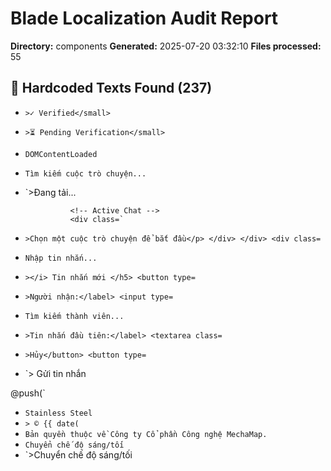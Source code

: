 # Blade Localization Audit Report

**Directory:** components
**Generated:** 2025-07-20 03:32:10
**Files processed:** 55

## 📝 Hardcoded Texts Found (237)

- `>✓ Verified</small>`
- `>⏳ Pending Verification</small>`
- `DOMContentLoaded`
- `Tìm kiếm cuộc trò chuyện...`
- `>Đang tải...</span>
                            </div>
                        </div>
                    </div>
                </div>

                <!-- Active Chat -->
                <div class=`
- `>Chọn một cuộc trò chuyện để bắt đầu</p>
                        </div>
                    </div>
                    <div class=`
- `Nhập tin nhắn...`
- `></i>
                    Tin nhắn mới
                </h5>
                <button type=`
- `>Người nhận:</label>
                        <input type=`
- `Tìm kiếm thành viên...`
- `>Tin nhắn đầu tiên:</label>
                        <textarea class=`
- `>Hủy</button>
                <button type=`
- `></i>
                    Gửi tin nhắn
                </button>
            </div>
        </div>
    </div>
</div>

@push(`
- `Stainless Steel`
- `>
                    © {{ date(`
- `Bản quyền thuộc về Công ty Cổ phần Công nghệ MechaMap.`
- `Chuyển chế độ sáng/tối`
- `>Chuyển chế độ sáng/tối</span>
                    </button>
                </div>
            </div>
        </div>
    </div>
</footer>

<script>
// Dark mode toggle functionality
document.addEventListener(`
- `Dark Mode`
- `Light Mode`
- `Facebook`
- `Twitter`
- `Instagram`
- `>
                                    🔍 {{ __(`
- `)
                            </div>
                        </li>

                        <!-- 3. Dự án - Direct Link -->
                        <li class=`
- `Thêm`
- `></i>
                                    Quản trị
                                </a>
                                <ul class=`
- `></i>
                                    Nhà cung cấp
                                </a>
                                <ul class=`
- `></i>
                                    Thương hiệu
                                </a>
                                <ul class=`
- `); // Thêm sticky-top và hiệu ứng đổ bóng
        } else {
        header.classList.remove(`
- `></i>THỬ TÌM KIẾM NÂNG CAO
                        </a>
                    </p>
                </div>
            `;
            return;
        }

        let html =`
- `></i>Thảo luận</h6>`
- `></i>${thread.author.name} •
                                        <i class=`
- `></i>${thread.stats.comments} • ${thread.created_at}
                                    </small>
                                </div>
                            </div>
                        </div>
                    </div>
                `;
            });
            html +=`
- `></i>${showcase.author.name} •
                                        <span class=`
- `></i>${showcase.stats.views} • ⭐${showcase.stats.rating}
                                    </small>
                                </div>
                            </div>
                        </div>
                    </div>
                `;
            });
            html +=`
- `></i>Sản phẩm</h6>`
- `></i>${product.stats.views} • ${product.created_at}
                                    </small>
                                </div>
                            </div>
                        </div>
                    </div>
                `;
            });
            html +=`
- `></i>Thành viên</h6>`
- `>${user.role}</span>
                                    ${user.business_name ? `• ${user.business_name}` :`
- `>Tìm thấy ${totalResults} kết quả</small>
                    <a href=`
- `></i>Tìm kiếm nâng cao
                    </a>
                </div>
            </div>
        `;

        searchResultsContent.innerHTML = html;
    }

    // Legacy function for backward compatibility
    function displaySearchResults(data) {
        // Clear previous results
        searchResultsContent.innerHTML =`
- `></i>THỬ TÌM KIẾM NÂNG CAO
                        </a>
                    </p>
                </div>
            `;
            return;
        }

        // Build results HTML - Exact structure from old search
        let resultsHTML =`
- `>Chủ đề</div>
                    <div class=`
- `>
                    Xem tất cả kết quả
                </a>
            </div>
        `;

        // Update content
        searchResultsContent.innerHTML = resultsHTML;
    }



    // Cart toggle - Use Bootstrap dropdown events instead of click to avoid conflicts
    // Always initialize if cart element exists (regardless of isMarketplace flag)
    const cartToggle = document.getElementById(`
- `Chế độ sáng`
- `Chế độ tối`
- `>Mới</span></div>`
- `Đã đánh dấu tất cả thông báo là đã đọc`
- `🔍 Checking for duplicate`
- `;
                    console.log(`✅ Hidden duplicate`
- `✅ No duplicate`
- `Toggle mobile navigation`
- `Search elements not found on this page`
- `View all results`
- `Mini cart not available for this user`
- `Failed to remove item`
- `Close`
- `Search`
- `Enter`
- `Remove`
- `Thông báo`
- `>thông báo chưa đọc</span>
            </span>
        </button>

        <!-- Dropdown Menu -->
        <div class=`
- `>Thông báo</h6>
                <div class=`
- `Đánh dấu tất cả là đã đọc`
- `Xóa tất cả`
- `>Đang tải...</span>
                </div>
                <div class=`
- `>Đang tải thông báo...</div>
            </div>

            <!-- Notifications List -->
            <div class=`
- `>Không có thông báo nào</p>
            </div>

            <!-- Footer -->
            <div class=`
- `></i>
                    Xem tất cả thông báo
                </a>
            </div>
        </div>
    @else
        <!-- Guest State -->
        <button type=`
- `Đăng nhập để xem thông báo`
- `Không thể tải thông báo`
- `Có lỗi xảy ra khi tải thông báo`
- `>Mới</span>`
- `Xóa thông báo`
- `Có lỗi xảy ra`
- `Có lỗi xảy ra khi xóa thông báo`
- `=> null
])

@php
use App\Services\ShowcaseImageService;

// Định nghĩa kích thước hình ảnh
$sizes = [`
- `;

// Lấy featured image metadata
$imageMeta = ShowcaseImageService::getFeaturedImageMeta($showcase);

// Xác định link URL
$finalLinkUrl = $linkUrl ?? ($showcase->showcase_url ?? route(`
- `)
<!-- Hiển thị hình ảnh thực -->
@if($showLink)
<a href=`
- `@endif>
    @if($showLink)
</a>
@endif
@else
<!-- Hiển thị placeholder khi không có hình ảnh -->
@if($showLink)
<a href=`
- `Viết nội dung...`
- `Đậm`
- `Nghiêng`
- `Gạch chân`
- `Danh sách`
- `Danh sách số`
- `Liên kết`
- `Chèn hình ảnh`
- `Hoàn tác`
- `Làm lại`
- `>Chèn hình ảnh</h5>
                    <button type=`
- `>Tải lên hình ảnh</label>
                        <input type=`
- `>Hỗ trợ: JPG, PNG, GIF. Tối đa 5MB mỗi file.</div>
                    </div>
                    <div class=`
- `>Hoặc nhập URL hình ảnh</label>
                        <input type=`
- `>Hủy</button>
                    <button type=`
- `>Chèn</button>
                </div>
            </div>
        </div>
    </div>
    @endif

    {{-- Link Modal --}}
    <div class=`
- `>Thêm liên kết</h5>
                    <button type=`
- `>Văn bản hiển thị</label>
                        <input type=`
- `Nhập văn bản...`
- `Viết bình luận của bạn...`
- `Mở trong tab mới`
- `IntersectionObserver`
- `=> true])

@if($showSidebar)
@php
// Cache dữ liệu để tối ưu performance
$communityStats = Cache::remember(`
- `// Có thể tính toán thực tế
    ];
});

$trendingForums = Cache::remember(`
- `>
                        {{ $thread->user->name }} • {{ $thread->forum->name ??`
- `Nơi hội tụ tri thức cơ khí`
- `></i>
                                            <span>Kết nối với 64+ kỹ sư chuyên nghiệp</span>
                                        </div>
                                        <div class=`
- `></i>
                                            <span>Tham gia 118+ thảo luận kỹ thuật</span>
                                        </div>
                                        <div class=`
- `></i>
                                            <span>Chia sẻ kinh nghiệm CAD/CAM/CNC</span>
                                        </div>
                                        <div class=`
- `></i>
                                            <span>Học hỏi từ chuyên gia hàng đầu</span>
                                        </div>
                                    </div>

                                    <!-- Trust Indicators -->
                                    <div class=`
- `>Được tin tưởng bởi:</p>
                                        <div class=`
- `>Kỹ sư CAD</span>
                                            <span class=`
- `>Chuyên gia CNC</span>
                                            <span class=`
- `>Nhà sản xuất</span>
                                        </div>
                                    </div>
                                </div>
                            </div>
                        </div>

                        <!-- Form Section -->
                        <div class=`
- `>
                                            Hoặc đăng nhập với
                                        </span>
                                    </div>

                                    <div class=`
- `></i>
                                        Bảo mật SSL 256-bit
                                    </small>
                                </div>
                            </div>
                        </div>
                    </div>
                </div>
            </div>
        </div>
    </div>
</div>

<!-- Community Highlights Section -->
<div class=`
- `>Tham gia cộng đồng kỹ thuật hàng đầu Việt Nam</h4>
                    <p class=`
- `>Khám phá những thảo luận nổi bật và kết nối với các chuyên gia</p>
                </div>

                <div class=`
- `>Xu hướng nổi bật</h5>
                                <p class=`
- `>Mastercam, Siemens PLC, Robot công nghiệp</p>
                            </div>
                        </div>
                    </div>

                    <div class=`
- `>Mạng lưới chuyên gia</h5>
                                <p class=`
- `>64+ kỹ sư từ các công ty hàng đầu</p>
                            </div>
                        </div>
                    </div>

                    <div class=`
- `>Kho tri thức</h5>
                                <p class=`
- `>
                <h6>Kéo thả ảnh vào đây</h6>
                <p>hoặc <span class=`
- `>chọn từ máy tính</span></p>
            </div>
            <div class=`
- `>
                    Tối đa {{ $maxFiles }} ảnh • {{ $maxSize }}MB mỗi ảnh • JPG, PNG, GIF, WebP
                </small>
            </div>
        </div>
        <input type=`
- `);
        handleFiles(e.dataTransfer.files);
    }
    
    function handleFiles(files) {
        const fileArray = Array.from(files);
        
        // Validate file count
        if (selectedFiles.length + fileArray.length > maxFiles) {
            showError(`Chỉ được chọn tối đa ${maxFiles} ảnh`);
            return;
        }
        
        fileArray.forEach(file => {
            // Validate file type
            if (!file.type.startsWith(`
- `không phải là ảnh`);
                return;
            }
            
            // Validate file size
            if (file.size > maxSize) {
                showError(`File`
- `quá lớn (tối đa {{ $maxSize }}MB)`);
                return;
            }
            
            selectedFiles.push(file);
            createPreview(file, selectedFiles.length - 1);
        });
        
        updateFileInput();
    }
    
    function createPreview(file, index) {
        const reader = new FileReader();
        reader.onload = (e) => {
            const previewItem = document.createElement(`
- `Bytes`
- `🇻🇳`
- `🇺🇸`
- `Đăng ký tài khoản MechaMap`
- `Tiếp tục`
- `Quay lại`
- `Bước $i`
- `></i>
                        <strong>Có lỗi xảy ra:</strong>
                        <ul class=`
- `Đang lưu tự động...`
- `Wizard steps`
- `)
<!-- Sidebar chuyên dụng cho trang tạo threads -->
@include(`
- `=> auth()->user()])
@else
<!-- Sidebar thông thường -->
<div class=`
- `>
    <!-- Thông tin về cộng đồng -->
    <div class=`
- `Cộng đồng chia sẻ thông tin về kiến trúc, xây dựng, giao
                thông, quy hoạch đô thị và nhiều chủ đề khác.`
- `) }}
                </a>
            </div>
        </div>
    </div>

    <!-- Các chủ đề mới/nổi bật -->
    <div class=`
- `) }}</a>
            </div>
        </div>
    </div>

    <!-- Các diễn đàn hàng đầu -->
    <div class=`
- `) }}</p>
                </div>
                @endforelse
            </div>
        </div>
    </div>

    <!-- Những người đóng góp hàng đầu -->
    <div class=`
- `) }}</p>
                </div>
                @endforelse
            </div>
        </div>
    </div>

    <!-- Các cộng đồng được đề xuất -->
    <div class=`
- `>
            @php
            // Lấy các diễn đàn phổ biến nhất (có nhiều threads nhất)
            $relatedForums = \App\Models\Forum::with([`
- `, null) // Chỉ lấy forums chính, không phải sub-forums
            ->orderBy(`
- `> @php
                    // Lấy ảnh đại diện của forum từ media relationship
                    $forumImage = $forum->media->first();
                    if ($forumImage) {
                        // Nếu file_path là URL đầy đủ thì dùng trực tiếp
                        if (filter_var($forumImage->file_path, FILTER_VALIDATE_URL)) {
                            $imageUrl = $forumImage->file_path;
                        } elseif (strpos($forumImage->file_path,`
- `) === 0) {
                            // Nếu file_path bắt đầu bằng /images/ thì dùng asset() trực tiếp
                            $imageUrl = asset($forumImage->file_path);
                        } else {
                            // Loại bỏ slash đầu để tránh double slash
                            $cleanPath = ltrim($forumImage->file_path,`
- `. $cleanPath);
                        }
                    } else {
                        // Fallback về avatar generator nội bộ nếu không có ảnh
                        $forumInitials = strtoupper(substr($forum->name, 0, 2));
                        $imageUrl = route(`
- `>
                        @for($i = 1; $i <= 5; $i++)
                            @if($i <= ($product->rating_average ?? 0))
                                ★
                            @else
                                ☆
                            @endif
                        @endfor
                    </div>
                    <small class=`
- `) }}₫</h5>
                            <small class=`
- `) }}₫
                            </small>
                        @else
                            <h5 class=`
- `) }}₫</h5>
                        @endif
                    </div>

                    <!-- Quick Actions -->
                    <div class=`
- `XMLHttpRequest`
- `Icon`
- `></i>
                                Trạng thái xác thực
                            </a>
                        </li>
                        @endif
                    </ul>
                </li>

                <!-- Shopping Cart (if can buy) -->
                @if($canBuy && $isVerified && Route::has(`
- `>Tạo mới</span>
                    </a>
                    <ul class=`
- `></i>
                                Thêm sản phẩm
                            </a>
                        </li>
                        @endif
                        @if(Route::has(`
- `></i>
                                Tạo bài viết
                            </a>
                        </li>
                        @endif
                    </ul>
                </li>
                @endif

                <!-- Notifications -->
                <li class=`
- `>Thông báo kinh doanh</h6></li>
                        @forelse($user->business_notifications()->limit(5)->get() as $notification)
                        <li>
                            <a class=`
- `>Không có thông báo mới</span></li>
                        @endforelse
                        <li><hr class=`
- `>Xem tất cả</a></li>
                    </ul>
                </li>

                <!-- User Profile Dropdown -->
                <li class=`
- `Đã xác thực`
- `Chờ xác thực`
- `></i>
                    <strong>Tài khoản kinh doanh:</strong> {{ $user->role_display_name }}
                    @if($isVerified)
                        - Đã xác thực
                    @else
                        - Chờ xác thực
                    @endif
                    @if($canSell && $isVerified)
                        <span class=`
- `></i>
                            Hoa hồng: {{ config(`
- `Toggle navigation`
- `>
        <!-- Column 1: Khám Phá & Mua Sắm -->
        <div class=`
- `) }}</small>
                            </div>
                        </a>
                    </li>
                </ul>
            </div>
        </div>

        <!-- Column 2: Theo Mục Đích Sử Dụng -->
        <div class=`
- `>--</span>
                        </a>
                    </li>
                </ul>
            </div>
        </div>

        <!-- Column 3: Nhà Cung Cấp & Đối Tác -->
        <div class=`
- `) }}</small>
                            </div>
                        </a>
                    </li>
                </ul>
            </div>
        </div>

        <!-- Column 4: Tài Khoản & Hỗ Trợ -->
        <div class=`
- `>Quản trị</span>
                    </a>
                    <ul class=`
- `>Thông báo</h6></li>
                        <li><a class=`
- `></i>
                            Có 5 user mới đăng ký
                        </a></li>
                        <li><a class=`
- `></i>
                            2 báo cáo cần xử lý
                        </a></li>
                        <li><hr class=`
- `></i>
                    <strong>Chế độ quản trị:</strong> {{ $user->role_display_name }}
                    <span class=`
- `></i>
                        Đăng nhập lúc: {{ $user->last_login_at?->format(`
- `>
            {{-- Column 1: Tạo Nội Dung Mới --}}
            <div class=`
- `) }}</span>
                            </a>
                        </li>
                    </ul>
                </div>
            </div>

            {{-- Column 2: Tìm Kiếm & Khám Phá --}}
            <div class=`
- `) }}</small>
                                </div>
                            </a>
                        </li>
                    </ul>
                </div>
            </div>

            {{-- Column 3: Công Cụ & Tiện Ích --}}
            <div class=`
- `) }}</span>
                            </a>
                        </li>
                    </ul>
                </div>
            </div>

            {{-- Column 4: Cộng Đồng & Hỗ Trợ --}}
            <div class=`
- `Trang chủ MechaMap`
- `Diễn đàn cộng đồng (chỉ xem)`
- `Showcase sản phẩm (chỉ xem)`
- `Marketplace (chỉ xem)`
- `></i>Tiếng Việt
                        </a></li>
                        <li><a class=`
- `></i>
                    Bạn đang xem với quyền khách. 
                    <strong>Đăng ký</strong> để tham gia thảo luận và sử dụng đầy đủ tính năng.
                </small>
            </div>
            <div class=`
- `></i>
                    Đăng ký ngay
                </a>
            </div>
        </div>
    </div>
</div>

<style>
/* Guest Menu Specific Styles */
.guest-notice {
    background: linear-gradient(135deg, #f8f9fa 0%, #e9ecef 100%);
}

.navbar-brand .brand-text {
    font-weight: 600;
    color: var(--bs-primary);
}

.nav-link.active {
    color: var(--bs-primary) !important;
    font-weight: 500;
}

.nav-link:hover {
    color: var(--bs-primary);
    transition: color 0.3s ease;
}

/* Mobile Responsive */
@media (max-width: 768px) {
    .guest-notice .col-md-4 {
        text-align: center !important;
        margin-top: 10px;
    }
    
    .navbar-nav .nav-item {
        text-align: center;
    }
    
    .navbar-nav .ms-2 {
        margin-left: 0 !important;
        margin-top: 0.5rem;
    }
}
</style>

<script>
// Guest Menu JavaScript
document.addEventListener(`
- `></i>
                                Tạo bài viết
                            </a>
                        </li>
                        @endif
                        @if(Route::has(`
- `></i>
                                Tạo showcase
                            </a>
                        </li>
                        @endif
                    </ul>
                </li>
                @endif

                <!-- Search -->
                <li class=`
- `>Thông báo</h6></li>
                        @forelse($user->notifications()->limit(5)->get() as $notification)
                        <li>
                            <a class=`
- `></i>
                    <strong>Tài khoản Guest:</strong> Một số tính năng bị hạn chế. 
                    <a href=`
- `>
                        Nâng cấp tài khoản
                    </a>
                </small>
            </div>
            <div class=`
- `>
    <!-- Hướng dẫn viết bài -->
    <div class=`
- `) }}</p>
                        </div>
                    </div>
                </div>
            </div>
        </div>
    </div>

    <!-- Quy tắc cộng đồng -->
    <div class=`
- `) }}
                </a>
            </div>
        </div>
    </div>

    <!-- Các danh mục phổ biến -->
    <div class=`
- `> @php
                // Cache các forum phổ biến trong 1 giờ để tối ưu hiệu suất
                $popularForums = Cache::remember(`
- `, false) // Chỉ lấy forum công khai
                ->orderBy(`
- `) }}</p>
                </div>
                @endforelse
            </div>
        </div>
    </div>

    <!-- Hỗ trợ và trợ giúp -->
    <div class=`
- `) }}
                </a>
            </div>
        </div>
    </div>

    <!-- Thống kê cá nhân (nếu đã đăng nhập) -->
    @auth
    <div class=`
- `)
    @param array $fileTypes - Các loại file được phép upload (default: [`
- `])
    @param string|int $maxSize - Dung lượng tối đa cho mỗi file (default:`
- `)
    @param bool $multiple - Cho phép upload nhiều file (default: false)
    @param string|null $accept - MIME types được chấp nhận (auto-generate nếu null)
    @param bool $required - Trường bắt buộc (default: false)
    @param string|null $label - Label cho input (default: auto-generate)
    @param string|null $helpText - Text hướng dẫn (default: auto-generate)
    @param int $maxFiles - Số file tối đa khi multiple=true (default: 10)
    @param bool $showProgress - Hiển thị progress bar (default: true)
    @param bool $showPreview - Hiển thị preview file (default: true)
    @param bool $dragDrop - Cho phép drag & drop (default: true)
    @param string|null $id - ID của component (auto-generate nếu null)
--}}

@props([`
- `=> null
])

@php
    // Generate unique ID nếu không được cung cấp
    $componentId = $id ??`
- `. uniqid();
    
    // Generate accept attribute từ fileTypes nếu không được cung cấp
    if (!$accept) {
        $mimeTypes = [];
        foreach ($fileTypes as $type) {
            switch (strtolower($type)) {
                case`
- `;
                    break;
                default:
                    // Cho các file extension khác (CAD files, etc.)
                    $mimeTypes[] =`
- `, array_unique($mimeTypes));
    }
    
    // Parse maxSize thành bytes
    $maxSizeBytes = $maxSize;
    if (is_string($maxSize)) {
        $maxSize = strtoupper($maxSize);
        if (str_contains($maxSize,`
- `, $maxSize) * 1024 * 1024 * 1024;
        } else {
            $maxSizeBytes = (int) $maxSize;
        }
    }
    
    // Generate label nếu không được cung cấp
    if (!$label) {
        $label = $multiple ? __(`
- `;
        }
    }
    
    // Generate help text nếu không được cung cấp
    if (!$helpText) {
        $typesList = implode(`
- `></div>
</div>

<!-- Include CSS và JavaScript -->
@once
    @push(`
- `=> false])

@php
    use App\Services\MenuService;
    
    // Lấy menu component phù hợp cho user hiện tại
    $menuComponent = MenuService::getMenuComponent(auth()->user());
    $menuConfig = MenuService::getMenuConfiguration(auth()->user());
@endphp

<header class=`
- `></i>
                        Tìm kiếm
                    </h5>
                    <button type=`
- `Nhập từ khóa tìm kiếm...`
- `>Tìm trong:</label>
                                <div class=`
- `>Bài viết</label>
                                </div>
                                <div class=`
- `>Sản phẩm</label>
                                </div>
                                <div class=`
- `>Người dùng</label>
                                </div>
                            </div>
                            <div class=`
- `>Sắp xếp theo:</label>
                                <select class=`
- `>Độ liên quan</option>
                                    <option value=`
- `>Mới nhất</option>
                                    <option value=`
- `>Cũ nhất</option>
                                    <option value=`
- `>Phổ biến</option>
                                </select>
                            </div>
                        </div>
                    </form>
                    
                    <!-- Quick Search Results -->
                    <div id=`
- `>
                        <h6>Kết quả nhanh:</h6>
                        <div class=`
- `>Đóng</button>
                    <button type=`
- `>Tìm kiếm</button>
                </div>
            </div>
        </div>
    </div>
    
    <!-- Mobile Search Modal -->
    <div class=`
- `>Tìm kiếm</h5>
                    <button type=`
- `Tìm kiếm...`
- `>Lỗi tìm kiếm</div>`
- `>Không tìm thấy kết quả</div>`
- `></i>
                Lỗi tải menu. Vui lòng tải lại trang.
                <button onclick=`
- `Nhập nội dung của bạn...`
- `>Đang tải...</span>
            </div>
            <span class=`
- `>Đang khởi tạo editor...</span>
        </div>
    </div>
</div>

{{-- Push TinyMCE scripts to the end of the page --}}
@push(`

## 🔑 Existing Translation Keys (484)

- `badges.complete`
- `nav.messages`
- `content.new_message`
- `content.minimize`
- `content.list`
- `content.chat`
- `ui.common.marketplace.advanced_search`
- `ui.common.marketplace.close`
- `ui.common.marketplace.keywords`
- `ui.common.marketplace.search_descriptions`
- `ui.common.marketplace.use_quotes_help`
- `ui.common.marketplace.category`
- `ui.common.marketplace.all_categories`
- `ui.common.marketplace.product_type`
- `ui.common.marketplace.all_types`
- `ui.common.marketplace.physical_products`
- `ui.common.marketplace.digital_products`
- `ui.common.marketplace.services`
- `ui.common.marketplace.seller_type`
- `ui.common.marketplace.all_sellers`
- `ui.common.marketplace.suppliers`
- `ui.common.marketplace.manufacturers`
- `ui.common.marketplace.brands`
- `ui.common.marketplace.price_range_usd`
- `ui.common.marketplace.min_price`
- `ui.common.marketplace.max_price`
- `ui.common.marketplace.material`
- `ui.common.marketplace.any_material`
- `ui.common.marketplace.steel`
- `ui.common.marketplace.aluminum`
- `ui.common.marketplace.stainless_steel`
- `ui.common.marketplace.titanium`
- `ui.common.marketplace.file_format`
- `ui.common.marketplace.any_format`
- `ui.common.marketplace.minimum_rating`
- `ui.common.marketplace.any_rating`
- `ui.common.marketplace.4_plus_stars`
- `ui.common.marketplace.3_plus_stars`
- `ui.common.marketplace.2_plus_stars`
- `ui.common.marketplace.availability`
- `ui.common.marketplace.in_stock_only`
- `ui.common.marketplace.featured_only`
- `ui.common.marketplace.on_sale`
- `ui.common.marketplace.sort_results_by`
- `ui.common.marketplace.relevance`
- `ui.common.marketplace.latest`
- `ui.common.marketplace.price_low_to_high`
- `ui.common.marketplace.price_high_to_low`
- `ui.common.marketplace.highest_rated`
- `ui.common.marketplace.most_popular`
- `ui.common.marketplace.name_a_z`
- `ui.common.marketplace.search_products`
- `ui.common.marketplace.clear_all`
- `ui.common.marketplace.filters_applied`
- `forum.search.placeholder`
- `ui.actions.search`
- `search.all_content`
- `search.search_in_thread`
- `search.search_in_forum`
- `nav.marketplace`
- `search.advanced`
- `ui.common.community`
- `ui.common.showcase`
- `ui.common.marketplace`
- `ui.common.add`
- `ui.common.technical_resources`
- `ui.common.technical_database`
- `ui.common.materials_database`
- `ui.common.engineering_standards`
- `ui.common.manufacturing_processes`
- `ui.common.design_resources`
- `ui.common.cad_library`
- `ui.common.technical_drawings`
- `ui.common.tools_calculators`
- `ui.common.material_cost_calculator`
- `ui.common.process_selector`
- `ui.common.standards_compliance`
- `ui.common.knowledge`
- `ui.common.learning_resources`
- `ui.common.knowledge_base`
- `ui.common.tutorials_guides`
- `ui.common.technical_documentation`
- `ui.common.industry_updates`
- `ui.common.industry_news`
- `ui.common.whats_new`
- `ui.common.industry_reports`
- `ui.common.admin_dashboard`
- `ui.common.user_management`
- `ui.common.forum_management`
- `ui.common.marketplace_management`
- `ui.common.dashboard`
- `ui.common.my_products`
- `ui.common.orders`
- `ui.common.reports`
- `ui.common.market_insights`
- `ui.common.marketplace_analytics`
- `ui.common.promotion_opportunities`
- `ui.common.more`
- `ui.common.search_discovery`
- `ui.common.advanced_search`
- `ui.common.photo_gallery`
- `ui.common.browse_by_tags`
- `ui.common.help_support`
- `ui.common.faq`
- `ui.common.help_center`
- `ui.common.contact_support`
- `ui.common.about_mechamap`
- `ui.common.about_us`
- `ui.common.terms_of_service`
- `ui.common.privacy_policy`
- `marketplace.cart.shopping_cart`
- `marketplace.cart.cart_empty`
- `marketplace.cart.add_products`
- `ui.common.supplier_dashboard`
- `ui.common.product_management`
- `ui.common.my_orders`
- `ui.common.manufacturer_dashboard`
- `ui.common.design_management`
- `ui.common.download_orders`
- `ui.common.brand_dashboard`
- `ui.common.market_analysis`
- `nav.user.profile`
- `ui.common.messages`
- `ui.common.notifications`
- `ui.common.saved`
- `ui.common.my_showcase`
- `nav.user.settings`
- `ui.common.my_business`
- `ui.common.verification_status`
- `ui.common.my_subscription`
- `auth.logout`
- `auth.register.title`
- `forum.search.recent_searches`
- `forum.search.no_recent_searches`
- `forum.search.popular_searches`
- `forum.search.cad_files`
- `forum.search.iso_standards`
- `forum.search.forum`
- `forum.search.threads`
- `showcase.project_showcase`
- `showcase.discover_engineering_projects`
- `showcase.total_projects`
- `showcase.downloads`
- `showcase.avg_rating`
- `showcase.total_views`
- `showcase.create_project`
- `showcase.popular_categories`
- `showcase.projects`
- `showcase.featured_projects`
- `content.view_all`
- `showcase.popular_software`
- `showcase.top_contributors`
- `showcase.views`
- `content.mechamap_community`
- `content.professional_network`
- `content.technical_discussions`
- `content.engineers`
- `content.weekly_activity`
- `content.growth_rate`
- `content.join_professional_network`
- `content.weekly_trends`
- `content.points`
- `content.discussions`
- `content.featured_discussions`
- `content.top_engineers`
- `content.leaderboard`
- `content.recently`
- `content.recommendations_for_you`
- `content.by`
- `content.in`
- `content.active_forums`
- `content.new_this_month`
- `content.high_activity`
- `content.medium_activity`
- `content.low_activity`
- `nav.user.dashboard`
- `nav.user.my_threads`
- `nav.user.my_comments`
- `nav.user.bookmarks`
- `nav.user.activity`
- `nav.user.following`
- `nav.user.ratings`
- `messages.quick_stats`
- `ui.common.threads`
- `ui.common.comments`
- `ui.common.following`
- `ui.common.points`
- `messages.upgrade_account`
- `messages.upgrade_to_member_desc`
- `messages.upgrade_now`
- `content.mechamap`
- `content.engineering_community`
- `forums.threads.title`
- `content.active_today`
- `content.this_week`
- `content.this_month`
- `content.quick_actions`
- `forums.actions.create_thread`
- `content.share_project`
- `content.my_profile`
- `language.vietnamese`
- `language.english`
- `language.select_language`
- `language.auto_detect`
- `ui.common.close`
- `common.loading`
- `language.switched_successfully`
- `language.switch_failed`
- `language.auto_detected`
- `auth.register.step1_label`
- `auth.register.step2_label`
- `auth.register.security_note`
- `auth.register.already_have_account`
- `auth.register.login_now`
- `auth.register.auto_saving`
- `forum.threads`
- `user.members`
- `content.active_since`
- `content.join_community`
- `content.business_development`
- `content.featured_topics`
- `content.no_featured_topics`
- `content.view_more`
- `content.popular_forums`
- `content.no_forums`
- `content.active_members`
- `content.contributions`
- `content.no_active_members`
- `content.related_communities`
- `content.topics`
- `ui.common.marketplace.in_stock`
- `ui.common.marketplace.out_of_stock`
- `ui.common.marketplace_actions.by`
- `ui.common.marketplace_actions.add_to_wishlist`
- `ui.common.marketplace_actions.add_to_cart`
- `ui.common.marketplace_actions.added_to_wishlist`
- `ui.common.marketplace_actions.added_to_cart`
- `forum.actions.unfollow_thread`
- `forum.actions.follow_thread`
- `thread.following`
- `thread.follow`
- `forum.actions.login_to_follow`
- `forum.actions.following`
- `forum.actions.follow`
- `forum.actions.error_occurred`
- `forum.actions.request_error`
- `nav.auth.login`
- `auth.login.welcome_back`
- `auth.login.email_or_username`
- `ui.common.password`
- `auth.login.remember`
- `ui.common.forgot_password`
- `auth.login.or_login_with`
- `auth.login.login_with_google`
- `auth.login.login_with_facebook`
- `auth.login.dont_have_account`
- `auth.register.create_business_account`
- `auth.password.forgot_description`
- `ui.common.email`
- `auth.password.send_reset_link`
- `auth.login.back_to_login`
- `messages.forgot_password`
- `content.processing`
- `content.error_occurred`
- `nav.home`
- `nav.forums`
- `nav.showcases`
- `nav.business.partner_dashboard`
- `nav.business.manufacturer_dashboard`
- `nav.business.supplier_dashboard`
- `nav.business.brand_dashboard`
- `nav.business.my_products`
- `nav.business.orders`
- `nav.business.analytics`
- `nav.business.market_insights`
- `nav.business.advertising`
- `nav.business.business_profile`
- `nav.user.account_settings`
- `ui.community.quick_access`
- `forum.threads.title`
- `ui.community.forum_home_desc`
- `ui.common.popular_topics`
- `ui.community.popular_discussions_desc`
- `ui.community.browse_categories`
- `ui.community.explore_topics_desc`
- `ui.community.discover`
- `ui.common.recent_discussions`
- `ui.community.recent_discussions_desc`
- `ui.common.trending`
- `ui.community.trending_desc`
- `ui.common.most_viewed`
- `ui.community.most_viewed_desc`
- `ui.common.hot_topics`
- `ui.community.hot_topics_desc`
- `ui.community.tools_connect`
- `ui.search.advanced_search`
- `ui.search.advanced_search_desc`
- `ui.common.member_directory`
- `ui.community.member_directory_desc`
- `ui.common.events_webinars`
- `ui.community.events_webinars_desc`
- `ui.common.coming_soon`
- `ui.common.job_board`
- `ui.community.job_board_desc`
- `marketplace.discover_shopping`
- `marketplace.products.all`
- `marketplace.products.all_desc`
- `marketplace.products.featured`
- `marketplace.products.featured_desc`
- `marketplace.products.newest`
- `marketplace.products.newest_desc`
- `marketplace.products.discounts`
- `marketplace.products.discounts_desc`
- `marketplace.search.advanced`
- `marketplace.search.advanced_desc`
- `marketplace.by_purpose`
- `marketplace.products.digital`
- `marketplace.products.digital_desc`
- `marketplace.products.new`
- `marketplace.products.new_desc`
- `marketplace.products.used`
- `marketplace.products.used_desc`
- `marketplace.suppliers_partners`
- `marketplace.suppliers.all`
- `marketplace.suppliers.all_desc`
- `marketplace.suppliers.verified`
- `marketplace.suppliers.verified_desc`
- `marketplace.suppliers.top_sellers`
- `marketplace.suppliers.top_sellers_desc`
- `marketplace.company_profiles`
- `marketplace.company_profiles_desc`
- `marketplace.account_support`
- `marketplace.cart.title`
- `marketplace.cart.desc`
- `marketplace.my_orders`
- `marketplace.my_orders_desc`
- `marketplace.wishlist`
- `marketplace.wishlist_desc`
- `marketplace.seller_dashboard`
- `marketplace.seller_dashboard_desc`
- `auth.login.title`
- `marketplace.login_desc`
- `marketplace.register_desc`
- `marketplace.help_support`
- `marketplace.help_support_desc`
- `nav.admin.dashboard`
- `nav.admin.users`
- `nav.admin.content`
- `nav.admin.marketplace`
- `nav.admin.settings`
- `nav.admin.profile`
- `add_menu.create_content.title`
- `add_menu.create_content.new_thread`
- `add_menu.create_content.new_thread_desc`
- `add_menu.create_content.new_showcase`
- `add_menu.create_content.new_showcase_desc`
- `add_menu.create_content.upload_photo`
- `add_menu.create_content.upload_photo_desc`
- `add_menu.status.coming_soon`
- `add_menu.create_content.add_product`
- `add_menu.create_content.add_product_desc`
- `add_menu.create_content.become_seller`
- `add_menu.create_content.become_seller_desc`
- `add_menu.create_content.create_document`
- `add_menu.create_content.create_document_desc`
- `add_menu.discovery.title`
- `add_menu.discovery.advanced_search`
- `add_menu.discovery.advanced_search_desc`
- `add_menu.discovery.browse_tags`
- `add_menu.discovery.browse_tags_desc`
- `add_menu.discovery.community_stats`
- `add_menu.discovery.community_stats_desc`
- `add_menu.discovery.tech_trends`
- `add_menu.discovery.tech_trends_desc`
- `add_menu.discovery.recommendations`
- `add_menu.discovery.recommendations_desc`
- `add_menu.tools.title`
- `add_menu.tools.calculator`
- `add_menu.tools.calculator_desc`
- `add_menu.tools.unit_converter`
- `add_menu.tools.unit_converter_desc`
- `add_menu.tools.material_lookup`
- `add_menu.tools.material_lookup_desc`
- `add_menu.tools.design_tools`
- `add_menu.tools.design_tools_desc`
- `add_menu.tools.mobile_app`
- `add_menu.tools.mobile_app_desc`
- `add_menu.status.beta`
- `add_menu.tools.api_integration`
- `add_menu.tools.api_integration_desc`
- `add_menu.status.new`
- `add_menu.community.title`
- `add_menu.community.find_experts`
- `add_menu.community.find_experts_desc`
- `add_menu.community.business_connect`
- `add_menu.community.business_connect_desc`
- `add_menu.community.mentorship`
- `add_menu.community.mentorship_desc`
- `add_menu.community.job_opportunities`
- `add_menu.community.job_opportunities_desc`
- `add_menu.community.professional_groups`
- `add_menu.community.professional_groups_desc`
- `add_menu.community.events`
- `add_menu.community.events_desc`
- `add_menu.support.title`
- `add_menu.support.faq`
- `add_menu.support.faq_desc`
- `add_menu.support.contact`
- `add_menu.support.contact_desc`
- `add_menu.support.about`
- `add_menu.support.about_desc`
- `add_menu.footer.quick_tip`
- `add_menu.footer.keyboard_shortcut`
- `add_menu.footer.dark_mode`
- `auth.login`
- `auth.register`
- `nav.docs`
- `sidebar.writing_tips`
- `sidebar.clear_title`
- `sidebar.clear_title_desc`
- `sidebar.detailed_content`
- `sidebar.detailed_content_desc`
- `sidebar.use_images`
- `sidebar.use_images_desc`
- `sidebar.choose_right_category`
- `sidebar.choose_right_category_desc`
- `sidebar.community_rules`
- `sidebar.respect_opinions`
- `sidebar.no_spam`
- `sidebar.appropriate_language`
- `sidebar.no_personal_info`
- `sidebar.verify_info`
- `sidebar.read_full_rules`
- `sidebar.popular_categories`
- `sidebar.posts`
- `sidebar.no_categories`
- `sidebar.need_support`
- `sidebar.support_description`
- `sidebar.detailed_guide`
- `sidebar.contact_support`
- `sidebar.your_activity`
- `sidebar.posts_count`
- `sidebar.comments_count`
- `sidebar.recent_post`
- `forms.upload.attach_files`
- `forms.upload.attach_file`
- `forms.upload.optional`
- `forms.upload.drag_drop_here`
- `forms.upload.or`
- `forms.upload.select_from_computer`
- `forms.upload.select_files`
- `forms.upload.files_selected`
- `forms.upload.uploading`
- `marketplace.engineering_marketplace`
- `marketplace.buy_sell_engineering_products`
- `marketplace.total_products`
- `marketplace.total_sales`
- `marketplace.avg_price_vnd`
- `marketplace.active_sellers`
- `marketplace.list_product`
- `marketplace.join_marketplace`
- `marketplace.product_categories`
- `marketplace.products.title`
- `marketplace.hot_products`
- `marketplace.top_sellers`
- `marketplace.sales.title`
- `marketplace.payment_methods`
- `marketplace.international_cards`
- `marketplace.vietnam_banking`
- `marketplace.secure_payment_guarantee`
- `ui.common.home`
- `marketplace.categories.title`
- `marketplace.suppliers.title`
- `ui.common.company_profiles`
- `marketplace.rfq.title`
- `marketplace.bulk_orders`
- `marketplace.downloads`
- `ui.common.my_account`
- `ui.common.my_profile`
- `ui.common.account_settings`
- `ui.common.logout`
- `ui.common.login`
- `ui.common.register`
- `content.showcase_item`

## 💡 Recommendations (237)

### Text: `>✓ Verified</small>`
- **Suggested key:** `ui.components._verifiedsmall`
- **Helper function:** `t_ui()`
- **Blade directive:** `@ui()`

### Text: `>⏳ Pending Verification</small>`
- **Suggested key:** `ui.components._pending_verificationsmall`
- **Helper function:** `t_ui()`
- **Blade directive:** `@ui()`

### Text: `DOMContentLoaded`
- **Suggested key:** `ui.components.domcontentloaded`
- **Helper function:** `t_ui()`
- **Blade directive:** `@ui()`

### Text: `Tìm kiếm cuộc trò chuyện...`
- **Suggested key:** `ui.components.tm_kim_cuc_tr_chuyn`
- **Helper function:** `t_ui()`
- **Blade directive:** `@ui()`

### Text: `>Đang tải...</span>
                            </div>
                        </div>
                    </div>
                </div>

                <!-- Active Chat -->
                <div class=`
- **Suggested key:** `ui.components.ang_tispan_div_div_div_div_act`
- **Helper function:** `t_ui()`
- **Blade directive:** `@ui()`

### Text: `>Chọn một cuộc trò chuyện để bắt đầu</p>
                        </div>
                    </div>
                    <div class=`
- **Suggested key:** `ui.components.chn_mt_cuc_tr_chuyn_bt_up_div_`
- **Helper function:** `t_ui()`
- **Blade directive:** `@ui()`

### Text: `Nhập tin nhắn...`
- **Suggested key:** `ui.components.nhp_tin_nhn`
- **Helper function:** `t_ui()`
- **Blade directive:** `@ui()`

### Text: `></i>
                    Tin nhắn mới
                </h5>
                <button type=`
- **Suggested key:** `ui.components.i_tin_nhn_mi_h5_button_type`
- **Helper function:** `t_ui()`
- **Blade directive:** `@ui()`

### Text: `>Người nhận:</label>
                        <input type=`
- **Suggested key:** `ui.components.ngi_nhnlabel_input_type`
- **Helper function:** `t_ui()`
- **Blade directive:** `@ui()`

### Text: `Tìm kiếm thành viên...`
- **Suggested key:** `ui.components.tm_kim_thnh_vin`
- **Helper function:** `t_ui()`
- **Blade directive:** `@ui()`

### Text: `>Tin nhắn đầu tiên:</label>
                        <textarea class=`
- **Suggested key:** `ui.components.tin_nhn_u_tinlabel_textarea_cl`
- **Helper function:** `t_ui()`
- **Blade directive:** `@ui()`

### Text: `>Hủy</button>
                <button type=`
- **Suggested key:** `ui.components.hybutton_button_type`
- **Helper function:** `t_ui()`
- **Blade directive:** `@ui()`

### Text: `></i>
                    Gửi tin nhắn
                </button>
            </div>
        </div>
    </div>
</div>

@push(`
- **Suggested key:** `ui.components.i_gi_tin_nhn_button_div_div_di`
- **Helper function:** `t_ui()`
- **Blade directive:** `@ui()`

### Text: `Stainless Steel`
- **Suggested key:** `ui.components.stainless_steel`
- **Helper function:** `t_ui()`
- **Blade directive:** `@ui()`

### Text: `>
                    © {{ date(`
- **Suggested key:** `ui.components._date`
- **Helper function:** `t_ui()`
- **Blade directive:** `@ui()`

### Text: `Bản quyền thuộc về Công ty Cổ phần Công nghệ MechaMap.`
- **Suggested key:** `ui.components.bn_quyn_thuc_v_cng_ty_c_phn_cn`
- **Helper function:** `t_ui()`
- **Blade directive:** `@ui()`

### Text: `Chuyển chế độ sáng/tối`
- **Suggested key:** `ui.components.chuyn_ch_sngti`
- **Helper function:** `t_ui()`
- **Blade directive:** `@ui()`

### Text: `>Chuyển chế độ sáng/tối</span>
                    </button>
                </div>
            </div>
        </div>
    </div>
</footer>

<script>
// Dark mode toggle functionality
document.addEventListener(`
- **Suggested key:** `ui.components.chuyn_ch_sngtispan_button_div_`
- **Helper function:** `t_ui()`
- **Blade directive:** `@ui()`

### Text: `Dark Mode`
- **Suggested key:** `ui.components.dark_mode`
- **Helper function:** `t_ui()`
- **Blade directive:** `@ui()`

### Text: `Light Mode`
- **Suggested key:** `ui.components.light_mode`
- **Helper function:** `t_ui()`
- **Blade directive:** `@ui()`

### Text: `Facebook`
- **Suggested key:** `ui.components.facebook`
- **Helper function:** `t_ui()`
- **Blade directive:** `@ui()`

### Text: `Twitter`
- **Suggested key:** `ui.components.twitter`
- **Helper function:** `t_ui()`
- **Blade directive:** `@ui()`

### Text: `Instagram`
- **Suggested key:** `ui.components.instagram`
- **Helper function:** `t_ui()`
- **Blade directive:** `@ui()`

### Text: `>
                                    🔍 {{ __(`
- **Suggested key:** `ui.components._`
- **Helper function:** `t_ui()`
- **Blade directive:** `@ui()`

### Text: `)
                            </div>
                        </li>

                        <!-- 3. Dự án - Direct Link -->
                        <li class=`
- **Suggested key:** `ui.components._div_li_3_d_n_direct_link_li_c`
- **Helper function:** `t_ui()`
- **Blade directive:** `@ui()`

### Text: `Thêm`
- **Suggested key:** `ui.components.thm`
- **Helper function:** `t_ui()`
- **Blade directive:** `@ui()`

### Text: `></i>
                                    Quản trị
                                </a>
                                <ul class=`
- **Suggested key:** `ui.components.i_qun_tr_a_ul_class`
- **Helper function:** `t_ui()`
- **Blade directive:** `@ui()`

### Text: `></i>
                                    Nhà cung cấp
                                </a>
                                <ul class=`
- **Suggested key:** `ui.components.i_nh_cung_cp_a_ul_class`
- **Helper function:** `t_ui()`
- **Blade directive:** `@ui()`

### Text: `></i>
                                    Thương hiệu
                                </a>
                                <ul class=`
- **Suggested key:** `ui.components.i_thng_hiu_a_ul_class`
- **Helper function:** `t_ui()`
- **Blade directive:** `@ui()`

### Text: `); // Thêm sticky-top và hiệu ứng đổ bóng
        } else {
        header.classList.remove(`
- **Suggested key:** `ui.components._thm_stickytop_v_hiu_ng_bng_el`
- **Helper function:** `t_ui()`
- **Blade directive:** `@ui()`

### Text: `></i>THỬ TÌM KIẾM NÂNG CAO
                        </a>
                    </p>
                </div>
            `;
            return;
        }

        let html =`
- **Suggested key:** `ui.components.ith_tm_kim_nng_cao_a_p_div_ret`
- **Helper function:** `t_ui()`
- **Blade directive:** `@ui()`

### Text: `></i>Thảo luận</h6>`
- **Suggested key:** `ui.components.itho_lunh6`
- **Helper function:** `t_ui()`
- **Blade directive:** `@ui()`

### Text: `></i>${thread.author.name} •
                                        <i class=`
- **Suggested key:** `ui.components.ithreadauthorname_i_class`
- **Helper function:** `t_ui()`
- **Blade directive:** `@ui()`

### Text: `></i>${thread.stats.comments} • ${thread.created_at}
                                    </small>
                                </div>
                            </div>
                        </div>
                    </div>
                `;
            });
            html +=`
- **Suggested key:** `ui.components.ithreadstatscomments_threadcre`
- **Helper function:** `t_ui()`
- **Blade directive:** `@ui()`

### Text: `></i>${showcase.author.name} •
                                        <span class=`
- **Suggested key:** `ui.components.ishowcaseauthorname_span_class`
- **Helper function:** `t_ui()`
- **Blade directive:** `@ui()`

### Text: `></i>${showcase.stats.views} • ⭐${showcase.stats.rating}
                                    </small>
                                </div>
                            </div>
                        </div>
                    </div>
                `;
            });
            html +=`
- **Suggested key:** `ui.components.ishowcasestatsviews_showcasest`
- **Helper function:** `t_ui()`
- **Blade directive:** `@ui()`

### Text: `></i>Sản phẩm</h6>`
- **Suggested key:** `ui.components.isn_phmh6`
- **Helper function:** `t_ui()`
- **Blade directive:** `@ui()`

### Text: `></i>${product.stats.views} • ${product.created_at}
                                    </small>
                                </div>
                            </div>
                        </div>
                    </div>
                `;
            });
            html +=`
- **Suggested key:** `ui.components.iproductstatsviews_productcrea`
- **Helper function:** `t_ui()`
- **Blade directive:** `@ui()`

### Text: `></i>Thành viên</h6>`
- **Suggested key:** `ui.components.ithnh_vinh6`
- **Helper function:** `t_ui()`
- **Blade directive:** `@ui()`

### Text: `>${user.role}</span>
                                    ${user.business_name ? `• ${user.business_name}` :`
- **Suggested key:** `ui.components.userrolespan_userbusinessname_`
- **Helper function:** `t_ui()`
- **Blade directive:** `@ui()`

### Text: `>Tìm thấy ${totalResults} kết quả</small>
                    <a href=`
- **Suggested key:** `ui.components.tm_thy_totalresults_kt_qusmall`
- **Helper function:** `t_ui()`
- **Blade directive:** `@ui()`

### Text: `></i>Tìm kiếm nâng cao
                    </a>
                </div>
            </div>
        `;

        searchResultsContent.innerHTML = html;
    }

    // Legacy function for backward compatibility
    function displaySearchResults(data) {
        // Clear previous results
        searchResultsContent.innerHTML =`
- **Suggested key:** `ui.components.itm_kim_nng_cao_a_div_div_sear`
- **Helper function:** `t_ui()`
- **Blade directive:** `@ui()`

### Text: `></i>THỬ TÌM KIẾM NÂNG CAO
                        </a>
                    </p>
                </div>
            `;
            return;
        }

        // Build results HTML - Exact structure from old search
        let resultsHTML =`
- **Suggested key:** `ui.components.ith_tm_kim_nng_cao_a_p_div_ret`
- **Helper function:** `t_ui()`
- **Blade directive:** `@ui()`

### Text: `>Chủ đề</div>
                    <div class=`
- **Suggested key:** `ui.components.ch_div_div_class`
- **Helper function:** `t_ui()`
- **Blade directive:** `@ui()`

### Text: `>
                    Xem tất cả kết quả
                </a>
            </div>
        `;

        // Update content
        searchResultsContent.innerHTML = resultsHTML;
    }



    // Cart toggle - Use Bootstrap dropdown events instead of click to avoid conflicts
    // Always initialize if cart element exists (regardless of isMarketplace flag)
    const cartToggle = document.getElementById(`
- **Suggested key:** `ui.components._xem_tt_c_kt_qu_a_div_update_c`
- **Helper function:** `t_ui()`
- **Blade directive:** `@ui()`

### Text: `Chế độ sáng`
- **Suggested key:** `ui.components.ch_sng`
- **Helper function:** `t_ui()`
- **Blade directive:** `@ui()`

### Text: `Chế độ tối`
- **Suggested key:** `ui.components.ch_ti`
- **Helper function:** `t_ui()`
- **Blade directive:** `@ui()`

### Text: `>Mới</span></div>`
- **Suggested key:** `ui.components.mispandiv`
- **Helper function:** `t_ui()`
- **Blade directive:** `@ui()`

### Text: `Đã đánh dấu tất cả thông báo là đã đọc`
- **Suggested key:** `ui.components._nh_du_tt_c_thng_bo_l_c`
- **Helper function:** `t_ui()`
- **Blade directive:** `@ui()`

### Text: `🔍 Checking for duplicate`
- **Suggested key:** `ui.components._checking_for_duplicate`
- **Helper function:** `t_ui()`
- **Blade directive:** `@ui()`

### Text: `;
                    console.log(`✅ Hidden duplicate`
- **Suggested key:** `ui.components._consolelog_hidden_duplicate`
- **Helper function:** `t_ui()`
- **Blade directive:** `@ui()`

### Text: `✅ No duplicate`
- **Suggested key:** `ui.components._no_duplicate`
- **Helper function:** `t_ui()`
- **Blade directive:** `@ui()`

### Text: `Toggle mobile navigation`
- **Suggested key:** `ui.components.toggle_mobile_navigation`
- **Helper function:** `t_ui()`
- **Blade directive:** `@ui()`

### Text: `Search elements not found on this page`
- **Suggested key:** `ui.components.search_elements_not_found_on_t`
- **Helper function:** `t_ui()`
- **Blade directive:** `@ui()`

### Text: `View all results`
- **Suggested key:** `ui.components.view_all_results`
- **Helper function:** `t_ui()`
- **Blade directive:** `@ui()`

### Text: `Mini cart not available for this user`
- **Suggested key:** `ui.components.mini_cart_not_available_for_th`
- **Helper function:** `t_ui()`
- **Blade directive:** `@ui()`

### Text: `Failed to remove item`
- **Suggested key:** `ui.components.failed_to_remove_item`
- **Helper function:** `t_ui()`
- **Blade directive:** `@ui()`

### Text: `Close`
- **Suggested key:** `ui.components.close`
- **Helper function:** `t_ui()`
- **Blade directive:** `@ui()`

### Text: `Search`
- **Suggested key:** `ui.components.search`
- **Helper function:** `t_ui()`
- **Blade directive:** `@ui()`

### Text: `Enter`
- **Suggested key:** `ui.components.enter`
- **Helper function:** `t_ui()`
- **Blade directive:** `@ui()`

### Text: `Remove`
- **Suggested key:** `ui.components.remove`
- **Helper function:** `t_ui()`
- **Blade directive:** `@ui()`

### Text: `Thông báo`
- **Suggested key:** `ui.components.thng_bo`
- **Helper function:** `t_ui()`
- **Blade directive:** `@ui()`

### Text: `>thông báo chưa đọc</span>
            </span>
        </button>

        <!-- Dropdown Menu -->
        <div class=`
- **Suggested key:** `ui.components.thng_bo_cha_cspan_span_button_`
- **Helper function:** `t_ui()`
- **Blade directive:** `@ui()`

### Text: `>Thông báo</h6>
                <div class=`
- **Suggested key:** `ui.components.thng_boh6_div_class`
- **Helper function:** `t_ui()`
- **Blade directive:** `@ui()`

### Text: `Đánh dấu tất cả là đã đọc`
- **Suggested key:** `ui.components.nh_du_tt_c_l_c`
- **Helper function:** `t_ui()`
- **Blade directive:** `@ui()`

### Text: `Xóa tất cả`
- **Suggested key:** `ui.components.xa_tt_c`
- **Helper function:** `t_ui()`
- **Blade directive:** `@ui()`

### Text: `>Đang tải...</span>
                </div>
                <div class=`
- **Suggested key:** `ui.components.ang_tispan_div_div_class`
- **Helper function:** `t_ui()`
- **Blade directive:** `@ui()`

### Text: `>Đang tải thông báo...</div>
            </div>

            <!-- Notifications List -->
            <div class=`
- **Suggested key:** `ui.components.ang_ti_thng_bodiv_div_notifica`
- **Helper function:** `t_ui()`
- **Blade directive:** `@ui()`

### Text: `>Không có thông báo nào</p>
            </div>

            <!-- Footer -->
            <div class=`
- **Suggested key:** `ui.components.khng_c_thng_bo_nop_div_footer_`
- **Helper function:** `t_ui()`
- **Blade directive:** `@ui()`

### Text: `></i>
                    Xem tất cả thông báo
                </a>
            </div>
        </div>
    @else
        <!-- Guest State -->
        <button type=`
- **Suggested key:** `ui.components.i_xem_tt_c_thng_bo_a_div_div_e`
- **Helper function:** `t_ui()`
- **Blade directive:** `@ui()`

### Text: `Đăng nhập để xem thông báo`
- **Suggested key:** `ui.components.ng_nhp_xem_thng_bo`
- **Helper function:** `t_ui()`
- **Blade directive:** `@ui()`

### Text: `Không thể tải thông báo`
- **Suggested key:** `ui.components.khng_th_ti_thng_bo`
- **Helper function:** `t_ui()`
- **Blade directive:** `@ui()`

### Text: `Có lỗi xảy ra khi tải thông báo`
- **Suggested key:** `ui.components.c_li_xy_ra_khi_ti_thng_bo`
- **Helper function:** `t_ui()`
- **Blade directive:** `@ui()`

### Text: `>Mới</span>`
- **Suggested key:** `ui.components.mispan`
- **Helper function:** `t_ui()`
- **Blade directive:** `@ui()`

### Text: `Xóa thông báo`
- **Suggested key:** `ui.components.xa_thng_bo`
- **Helper function:** `t_ui()`
- **Blade directive:** `@ui()`

### Text: `Có lỗi xảy ra`
- **Suggested key:** `ui.components.c_li_xy_ra`
- **Helper function:** `t_ui()`
- **Blade directive:** `@ui()`

### Text: `Có lỗi xảy ra khi xóa thông báo`
- **Suggested key:** `ui.components.c_li_xy_ra_khi_xa_thng_bo`
- **Helper function:** `t_ui()`
- **Blade directive:** `@ui()`

### Text: `=> null
])

@php
use App\Services\ShowcaseImageService;

// Định nghĩa kích thước hình ảnh
$sizes = [`
- **Suggested key:** `ui.components._null_php_use_appservicesshowc`
- **Helper function:** `t_ui()`
- **Blade directive:** `@ui()`

### Text: `;

// Lấy featured image metadata
$imageMeta = ShowcaseImageService::getFeaturedImageMeta($showcase);

// Xác định link URL
$finalLinkUrl = $linkUrl ?? ($showcase->showcase_url ?? route(`
- **Suggested key:** `ui.components._ly_featured_image_metadata_im`
- **Helper function:** `t_ui()`
- **Blade directive:** `@ui()`

### Text: `)
<!-- Hiển thị hình ảnh thực -->
@if($showLink)
<a href=`
- **Suggested key:** `ui.components._hin_th_hnh_nh_thc_ifshowlink_`
- **Helper function:** `t_ui()`
- **Blade directive:** `@ui()`

### Text: `@endif>
    @if($showLink)
</a>
@endif
@else
<!-- Hiển thị placeholder khi không có hình ảnh -->
@if($showLink)
<a href=`
- **Suggested key:** `ui.components.endif_ifshowlink_a_endif_else_`
- **Helper function:** `t_ui()`
- **Blade directive:** `@ui()`

### Text: `Viết nội dung...`
- **Suggested key:** `ui.components.vit_ni_dung`
- **Helper function:** `t_ui()`
- **Blade directive:** `@ui()`

### Text: `Đậm`
- **Suggested key:** `ui.components.m`
- **Helper function:** `t_ui()`
- **Blade directive:** `@ui()`

### Text: `Nghiêng`
- **Suggested key:** `ui.components.nghing`
- **Helper function:** `t_ui()`
- **Blade directive:** `@ui()`

### Text: `Gạch chân`
- **Suggested key:** `ui.components.gch_chn`
- **Helper function:** `t_ui()`
- **Blade directive:** `@ui()`

### Text: `Danh sách`
- **Suggested key:** `ui.components.danh_sch`
- **Helper function:** `t_ui()`
- **Blade directive:** `@ui()`

### Text: `Danh sách số`
- **Suggested key:** `ui.components.danh_sch_s`
- **Helper function:** `t_ui()`
- **Blade directive:** `@ui()`

### Text: `Liên kết`
- **Suggested key:** `ui.components.lin_kt`
- **Helper function:** `t_ui()`
- **Blade directive:** `@ui()`

### Text: `Chèn hình ảnh`
- **Suggested key:** `ui.components.chn_hnh_nh`
- **Helper function:** `t_ui()`
- **Blade directive:** `@ui()`

### Text: `Hoàn tác`
- **Suggested key:** `ui.components.hon_tc`
- **Helper function:** `t_ui()`
- **Blade directive:** `@ui()`

### Text: `Làm lại`
- **Suggested key:** `ui.components.lm_li`
- **Helper function:** `t_ui()`
- **Blade directive:** `@ui()`

### Text: `>Chèn hình ảnh</h5>
                    <button type=`
- **Suggested key:** `ui.components.chn_hnh_nhh5_button_type`
- **Helper function:** `t_ui()`
- **Blade directive:** `@ui()`

### Text: `>Tải lên hình ảnh</label>
                        <input type=`
- **Suggested key:** `ui.components.ti_ln_hnh_nhlabel_input_type`
- **Helper function:** `t_ui()`
- **Blade directive:** `@ui()`

### Text: `>Hỗ trợ: JPG, PNG, GIF. Tối đa 5MB mỗi file.</div>
                    </div>
                    <div class=`
- **Suggested key:** `ui.components.h_tr_jpg_png_gif_ti_a_5mb_mi_f`
- **Helper function:** `t_ui()`
- **Blade directive:** `@ui()`

### Text: `>Hoặc nhập URL hình ảnh</label>
                        <input type=`
- **Suggested key:** `ui.components.hoc_nhp_url_hnh_nhlabel_input_`
- **Helper function:** `t_ui()`
- **Blade directive:** `@ui()`

### Text: `>Hủy</button>
                    <button type=`
- **Suggested key:** `ui.components.hybutton_button_type`
- **Helper function:** `t_ui()`
- **Blade directive:** `@ui()`

### Text: `>Chèn</button>
                </div>
            </div>
        </div>
    </div>
    @endif

    {{-- Link Modal --}}
    <div class=`
- **Suggested key:** `ui.components.chnbutton_div_div_div_div_endi`
- **Helper function:** `t_ui()`
- **Blade directive:** `@ui()`

### Text: `>Thêm liên kết</h5>
                    <button type=`
- **Suggested key:** `ui.components.thm_lin_kth5_button_type`
- **Helper function:** `t_ui()`
- **Blade directive:** `@ui()`

### Text: `>Văn bản hiển thị</label>
                        <input type=`
- **Suggested key:** `ui.components.vn_bn_hin_thlabel_input_type`
- **Helper function:** `t_ui()`
- **Blade directive:** `@ui()`

### Text: `Nhập văn bản...`
- **Suggested key:** `ui.components.nhp_vn_bn`
- **Helper function:** `t_ui()`
- **Blade directive:** `@ui()`

### Text: `Viết bình luận của bạn...`
- **Suggested key:** `ui.components.vit_bnh_lun_ca_bn`
- **Helper function:** `t_ui()`
- **Blade directive:** `@ui()`

### Text: `Mở trong tab mới`
- **Suggested key:** `ui.components.m_trong_tab_mi`
- **Helper function:** `t_ui()`
- **Blade directive:** `@ui()`

### Text: `IntersectionObserver`
- **Suggested key:** `ui.components.intersectionobserver`
- **Helper function:** `t_ui()`
- **Blade directive:** `@ui()`

### Text: `=> true])

@if($showSidebar)
@php
// Cache dữ liệu để tối ưu performance
$communityStats = Cache::remember(`
- **Suggested key:** `ui.components._true_ifshowsidebar_php_cache_`
- **Helper function:** `t_ui()`
- **Blade directive:** `@ui()`

### Text: `// Có thể tính toán thực tế
    ];
});

$trendingForums = Cache::remember(`
- **Suggested key:** `ui.components._c_th_tnh_ton_thc_t_trendingfo`
- **Helper function:** `t_ui()`
- **Blade directive:** `@ui()`

### Text: `>
                        {{ $thread->user->name }} • {{ $thread->forum->name ??`
- **Suggested key:** `ui.components._threadusername_threadforumnam`
- **Helper function:** `t_ui()`
- **Blade directive:** `@ui()`

### Text: `Nơi hội tụ tri thức cơ khí`
- **Suggested key:** `ui.components.ni_hi_t_tri_thc_c_kh`
- **Helper function:** `t_ui()`
- **Blade directive:** `@ui()`

### Text: `></i>
                                            <span>Kết nối với 64+ kỹ sư chuyên nghiệp</span>
                                        </div>
                                        <div class=`
- **Suggested key:** `ui.components.i_spankt_ni_vi_64_k_s_chuyn_ng`
- **Helper function:** `t_ui()`
- **Blade directive:** `@ui()`

### Text: `></i>
                                            <span>Tham gia 118+ thảo luận kỹ thuật</span>
                                        </div>
                                        <div class=`
- **Suggested key:** `ui.components.i_spantham_gia_118_tho_lun_k_t`
- **Helper function:** `t_ui()`
- **Blade directive:** `@ui()`

### Text: `></i>
                                            <span>Chia sẻ kinh nghiệm CAD/CAM/CNC</span>
                                        </div>
                                        <div class=`
- **Suggested key:** `ui.components.i_spanchia_s_kinh_nghim_cadcam`
- **Helper function:** `t_ui()`
- **Blade directive:** `@ui()`

### Text: `></i>
                                            <span>Học hỏi từ chuyên gia hàng đầu</span>
                                        </div>
                                    </div>

                                    <!-- Trust Indicators -->
                                    <div class=`
- **Suggested key:** `ui.components.i_spanhc_hi_t_chuyn_gia_hng_us`
- **Helper function:** `t_ui()`
- **Blade directive:** `@ui()`

### Text: `>Được tin tưởng bởi:</p>
                                        <div class=`
- **Suggested key:** `ui.components.c_tin_tng_bip_div_class`
- **Helper function:** `t_ui()`
- **Blade directive:** `@ui()`

### Text: `>Kỹ sư CAD</span>
                                            <span class=`
- **Suggested key:** `ui.components.k_s_cadspan_span_class`
- **Helper function:** `t_ui()`
- **Blade directive:** `@ui()`

### Text: `>Chuyên gia CNC</span>
                                            <span class=`
- **Suggested key:** `ui.components.chuyn_gia_cncspan_span_class`
- **Helper function:** `t_ui()`
- **Blade directive:** `@ui()`

### Text: `>Nhà sản xuất</span>
                                        </div>
                                    </div>
                                </div>
                            </div>
                        </div>

                        <!-- Form Section -->
                        <div class=`
- **Suggested key:** `ui.components.nh_sn_xutspan_div_div_div_div_`
- **Helper function:** `t_ui()`
- **Blade directive:** `@ui()`

### Text: `>
                                            Hoặc đăng nhập với
                                        </span>
                                    </div>

                                    <div class=`
- **Suggested key:** `ui.components._hoc_ng_nhp_vi_span_div_div_cl`
- **Helper function:** `t_ui()`
- **Blade directive:** `@ui()`

### Text: `></i>
                                        Bảo mật SSL 256-bit
                                    </small>
                                </div>
                            </div>
                        </div>
                    </div>
                </div>
            </div>
        </div>
    </div>
</div>

<!-- Community Highlights Section -->
<div class=`
- **Suggested key:** `ui.components.i_bo_mt_ssl_256bit_small_div_d`
- **Helper function:** `t_ui()`
- **Blade directive:** `@ui()`

### Text: `>Tham gia cộng đồng kỹ thuật hàng đầu Việt Nam</h4>
                    <p class=`
- **Suggested key:** `ui.components.tham_gia_cng_ng_k_thut_hng_u_v`
- **Helper function:** `t_ui()`
- **Blade directive:** `@ui()`

### Text: `>Khám phá những thảo luận nổi bật và kết nối với các chuyên gia</p>
                </div>

                <div class=`
- **Suggested key:** `ui.components.khm_ph_nhng_tho_lun_ni_bt_v_kt`
- **Helper function:** `t_ui()`
- **Blade directive:** `@ui()`

### Text: `>Xu hướng nổi bật</h5>
                                <p class=`
- **Suggested key:** `ui.components.xu_hng_ni_bth5_p_class`
- **Helper function:** `t_ui()`
- **Blade directive:** `@ui()`

### Text: `>Mastercam, Siemens PLC, Robot công nghiệp</p>
                            </div>
                        </div>
                    </div>

                    <div class=`
- **Suggested key:** `ui.components.mastercam_siemens_plc_robot_cn`
- **Helper function:** `t_ui()`
- **Blade directive:** `@ui()`

### Text: `>Mạng lưới chuyên gia</h5>
                                <p class=`
- **Suggested key:** `ui.components.mng_li_chuyn_giah5_p_class`
- **Helper function:** `t_ui()`
- **Blade directive:** `@ui()`

### Text: `>64+ kỹ sư từ các công ty hàng đầu</p>
                            </div>
                        </div>
                    </div>

                    <div class=`
- **Suggested key:** `ui.components.64_k_s_t_cc_cng_ty_hng_up_div_`
- **Helper function:** `t_ui()`
- **Blade directive:** `@ui()`

### Text: `>Kho tri thức</h5>
                                <p class=`
- **Suggested key:** `ui.components.kho_tri_thch5_p_class`
- **Helper function:** `t_ui()`
- **Blade directive:** `@ui()`

### Text: `>
                <h6>Kéo thả ảnh vào đây</h6>
                <p>hoặc <span class=`
- **Suggested key:** `ui.components._h6ko_th_nh_vo_yh6_phoc_span_c`
- **Helper function:** `t_ui()`
- **Blade directive:** `@ui()`

### Text: `>chọn từ máy tính</span></p>
            </div>
            <div class=`
- **Suggested key:** `ui.components.chn_t_my_tnhspanp_div_div_clas`
- **Helper function:** `t_ui()`
- **Blade directive:** `@ui()`

### Text: `>
                    Tối đa {{ $maxFiles }} ảnh • {{ $maxSize }}MB mỗi ảnh • JPG, PNG, GIF, WebP
                </small>
            </div>
        </div>
        <input type=`
- **Suggested key:** `ui.components._ti_a_maxfiles_nh_maxsize_mb_m`
- **Helper function:** `t_ui()`
- **Blade directive:** `@ui()`

### Text: `);
        handleFiles(e.dataTransfer.files);
    }
    
    function handleFiles(files) {
        const fileArray = Array.from(files);
        
        // Validate file count
        if (selectedFiles.length + fileArray.length > maxFiles) {
            showError(`Chỉ được chọn tối đa ${maxFiles} ảnh`);
            return;
        }
        
        fileArray.forEach(file => {
            // Validate file type
            if (!file.type.startsWith(`
- **Suggested key:** `ui.components._handlefilesedatatransferfiles`
- **Helper function:** `t_ui()`
- **Blade directive:** `@ui()`

### Text: `không phải là ảnh`);
                return;
            }
            
            // Validate file size
            if (file.size > maxSize) {
                showError(`File`
- **Suggested key:** `ui.components.khng_phi_l_nh_return_validate_`
- **Helper function:** `t_ui()`
- **Blade directive:** `@ui()`

### Text: `quá lớn (tối đa {{ $maxSize }}MB)`);
                return;
            }
            
            selectedFiles.push(file);
            createPreview(file, selectedFiles.length - 1);
        });
        
        updateFileInput();
    }
    
    function createPreview(file, index) {
        const reader = new FileReader();
        reader.onload = (e) => {
            const previewItem = document.createElement(`
- **Suggested key:** `ui.components.qu_ln_ti_a_maxsize_mb_return_s`
- **Helper function:** `t_ui()`
- **Blade directive:** `@ui()`

### Text: `Bytes`
- **Suggested key:** `ui.components.bytes`
- **Helper function:** `t_ui()`
- **Blade directive:** `@ui()`

### Text: `🇻🇳`
- **Suggested key:** `ui.components.`
- **Helper function:** `t_ui()`
- **Blade directive:** `@ui()`

### Text: `🇺🇸`
- **Suggested key:** `ui.components.`
- **Helper function:** `t_ui()`
- **Blade directive:** `@ui()`

### Text: `Đăng ký tài khoản MechaMap`
- **Suggested key:** `ui.components.ng_k_ti_khon_mechamap`
- **Helper function:** `t_ui()`
- **Blade directive:** `@ui()`

### Text: `Tiếp tục`
- **Suggested key:** `ui.components.tip_tc`
- **Helper function:** `t_ui()`
- **Blade directive:** `@ui()`

### Text: `Quay lại`
- **Suggested key:** `ui.components.quay_li`
- **Helper function:** `t_ui()`
- **Blade directive:** `@ui()`

### Text: `Bước $i`
- **Suggested key:** `ui.components.bc_i`
- **Helper function:** `t_ui()`
- **Blade directive:** `@ui()`

### Text: `></i>
                        <strong>Có lỗi xảy ra:</strong>
                        <ul class=`
- **Suggested key:** `ui.components.i_strongc_li_xy_rastrong_ul_cl`
- **Helper function:** `t_ui()`
- **Blade directive:** `@ui()`

### Text: `Đang lưu tự động...`
- **Suggested key:** `ui.components.ang_lu_t_ng`
- **Helper function:** `t_ui()`
- **Blade directive:** `@ui()`

### Text: `Wizard steps`
- **Suggested key:** `ui.components.wizard_steps`
- **Helper function:** `t_ui()`
- **Blade directive:** `@ui()`

### Text: `)
<!-- Sidebar chuyên dụng cho trang tạo threads -->
@include(`
- **Suggested key:** `ui.components._sidebar_chuyn_dng_cho_trang_t`
- **Helper function:** `t_ui()`
- **Blade directive:** `@ui()`

### Text: `=> auth()->user()])
@else
<!-- Sidebar thông thường -->
<div class=`
- **Suggested key:** `ui.components._authuser_else_sidebar_thng_th`
- **Helper function:** `t_ui()`
- **Blade directive:** `@ui()`

### Text: `>
    <!-- Thông tin về cộng đồng -->
    <div class=`
- **Suggested key:** `ui.components._thng_tin_v_cng_ng_div_class`
- **Helper function:** `t_ui()`
- **Blade directive:** `@ui()`

### Text: `Cộng đồng chia sẻ thông tin về kiến trúc, xây dựng, giao
                thông, quy hoạch đô thị và nhiều chủ đề khác.`
- **Suggested key:** `ui.components.cng_ng_chia_s_thng_tin_v_kin_t`
- **Helper function:** `t_ui()`
- **Blade directive:** `@ui()`

### Text: `) }}
                </a>
            </div>
        </div>
    </div>

    <!-- Các chủ đề mới/nổi bật -->
    <div class=`
- **Suggested key:** `ui.components._a_div_div_div_cc_ch_mini_bt_d`
- **Helper function:** `t_ui()`
- **Blade directive:** `@ui()`

### Text: `) }}</a>
            </div>
        </div>
    </div>

    <!-- Các diễn đàn hàng đầu -->
    <div class=`
- **Suggested key:** `ui.components._a_div_div_div_cc_din_n_hng_u_`
- **Helper function:** `t_ui()`
- **Blade directive:** `@ui()`

### Text: `) }}</p>
                </div>
                @endforelse
            </div>
        </div>
    </div>

    <!-- Những người đóng góp hàng đầu -->
    <div class=`
- **Suggested key:** `ui.components._p_div_endforelse_div_div_div_`
- **Helper function:** `t_ui()`
- **Blade directive:** `@ui()`

### Text: `) }}</p>
                </div>
                @endforelse
            </div>
        </div>
    </div>

    <!-- Các cộng đồng được đề xuất -->
    <div class=`
- **Suggested key:** `ui.components._p_div_endforelse_div_div_div_`
- **Helper function:** `t_ui()`
- **Blade directive:** `@ui()`

### Text: `>
            @php
            // Lấy các diễn đàn phổ biến nhất (có nhiều threads nhất)
            $relatedForums = \App\Models\Forum::with([`
- **Suggested key:** `ui.components._php_ly_cc_din_n_ph_bin_nht_c_`
- **Helper function:** `t_ui()`
- **Blade directive:** `@ui()`

### Text: `, null) // Chỉ lấy forums chính, không phải sub-forums
            ->orderBy(`
- **Suggested key:** `ui.components._null_ch_ly_forums_chnh_khng_p`
- **Helper function:** `t_ui()`
- **Blade directive:** `@ui()`

### Text: `> @php
                    // Lấy ảnh đại diện của forum từ media relationship
                    $forumImage = $forum->media->first();
                    if ($forumImage) {
                        // Nếu file_path là URL đầy đủ thì dùng trực tiếp
                        if (filter_var($forumImage->file_path, FILTER_VALIDATE_URL)) {
                            $imageUrl = $forumImage->file_path;
                        } elseif (strpos($forumImage->file_path,`
- **Suggested key:** `ui.components._php_ly_nh_i_din_ca_forum_t_me`
- **Helper function:** `t_ui()`
- **Blade directive:** `@ui()`

### Text: `) === 0) {
                            // Nếu file_path bắt đầu bằng /images/ thì dùng asset() trực tiếp
                            $imageUrl = asset($forumImage->file_path);
                        } else {
                            // Loại bỏ slash đầu để tránh double slash
                            $cleanPath = ltrim($forumImage->file_path,`
- **Suggested key:** `ui.components._0_nu_filepath_bt_u_bng_images`
- **Helper function:** `t_ui()`
- **Blade directive:** `@ui()`

### Text: `. $cleanPath);
                        }
                    } else {
                        // Fallback về avatar generator nội bộ nếu không có ảnh
                        $forumInitials = strtoupper(substr($forum->name, 0, 2));
                        $imageUrl = route(`
- **Suggested key:** `ui.components._cleanpath_else_fallback_v_ava`
- **Helper function:** `t_ui()`
- **Blade directive:** `@ui()`

### Text: `>
                        @for($i = 1; $i <= 5; $i++)
                            @if($i <= ($product->rating_average ?? 0))
                                ★
                            @else
                                ☆
                            @endif
                        @endfor
                    </div>
                    <small class=`
- **Suggested key:** `ui.components._fori_1_i_5_i_ifi_productratin`
- **Helper function:** `t_ui()`
- **Blade directive:** `@ui()`

### Text: `) }}₫</h5>
                            <small class=`
- **Suggested key:** `ui.components._h5_small_class`
- **Helper function:** `t_ui()`
- **Blade directive:** `@ui()`

### Text: `) }}₫
                            </small>
                        @else
                            <h5 class=`
- **Suggested key:** `ui.components._small_else_h5_class`
- **Helper function:** `t_ui()`
- **Blade directive:** `@ui()`

### Text: `) }}₫</h5>
                        @endif
                    </div>

                    <!-- Quick Actions -->
                    <div class=`
- **Suggested key:** `ui.components._h5_endif_div_quick_actions_di`
- **Helper function:** `t_ui()`
- **Blade directive:** `@ui()`

### Text: `XMLHttpRequest`
- **Suggested key:** `ui.components.xmlhttprequest`
- **Helper function:** `t_ui()`
- **Blade directive:** `@ui()`

### Text: `Icon`
- **Suggested key:** `ui.components.icon`
- **Helper function:** `t_ui()`
- **Blade directive:** `@ui()`

### Text: `></i>
                                Trạng thái xác thực
                            </a>
                        </li>
                        @endif
                    </ul>
                </li>

                <!-- Shopping Cart (if can buy) -->
                @if($canBuy && $isVerified && Route::has(`
- **Suggested key:** `ui.components.i_trng_thi_xc_thc_a_li_endif_u`
- **Helper function:** `t_ui()`
- **Blade directive:** `@ui()`

### Text: `>Tạo mới</span>
                    </a>
                    <ul class=`
- **Suggested key:** `ui.components.to_mispan_a_ul_class`
- **Helper function:** `t_ui()`
- **Blade directive:** `@ui()`

### Text: `></i>
                                Thêm sản phẩm
                            </a>
                        </li>
                        @endif
                        @if(Route::has(`
- **Suggested key:** `ui.components.i_thm_sn_phm_a_li_endif_ifrout`
- **Helper function:** `t_ui()`
- **Blade directive:** `@ui()`

### Text: `></i>
                                Tạo bài viết
                            </a>
                        </li>
                        @endif
                    </ul>
                </li>
                @endif

                <!-- Notifications -->
                <li class=`
- **Suggested key:** `ui.components.i_to_bi_vit_a_li_endif_ul_li_e`
- **Helper function:** `t_ui()`
- **Blade directive:** `@ui()`

### Text: `>Thông báo kinh doanh</h6></li>
                        @forelse($user->business_notifications()->limit(5)->get() as $notification)
                        <li>
                            <a class=`
- **Suggested key:** `ui.components.thng_bo_kinh_doanhh6li_forelse`
- **Helper function:** `t_ui()`
- **Blade directive:** `@ui()`

### Text: `>Không có thông báo mới</span></li>
                        @endforelse
                        <li><hr class=`
- **Suggested key:** `ui.components.khng_c_thng_bo_mispanli_endfor`
- **Helper function:** `t_ui()`
- **Blade directive:** `@ui()`

### Text: `>Xem tất cả</a></li>
                    </ul>
                </li>

                <!-- User Profile Dropdown -->
                <li class=`
- **Suggested key:** `ui.components.xem_tt_cali_ul_li_user_profile`
- **Helper function:** `t_ui()`
- **Blade directive:** `@ui()`

### Text: `Đã xác thực`
- **Suggested key:** `ui.components._xc_thc`
- **Helper function:** `t_ui()`
- **Blade directive:** `@ui()`

### Text: `Chờ xác thực`
- **Suggested key:** `ui.components.ch_xc_thc`
- **Helper function:** `t_ui()`
- **Blade directive:** `@ui()`

### Text: `></i>
                    <strong>Tài khoản kinh doanh:</strong> {{ $user->role_display_name }}
                    @if($isVerified)
                        - Đã xác thực
                    @else
                        - Chờ xác thực
                    @endif
                    @if($canSell && $isVerified)
                        <span class=`
- **Suggested key:** `ui.components.i_strongti_khon_kinh_doanhstro`
- **Helper function:** `t_ui()`
- **Blade directive:** `@ui()`

### Text: `></i>
                            Hoa hồng: {{ config(`
- **Suggested key:** `ui.components.i_hoa_hng_config`
- **Helper function:** `t_ui()`
- **Blade directive:** `@ui()`

### Text: `Toggle navigation`
- **Suggested key:** `ui.components.toggle_navigation`
- **Helper function:** `t_ui()`
- **Blade directive:** `@ui()`

### Text: `>
        <!-- Column 1: Khám Phá & Mua Sắm -->
        <div class=`
- **Suggested key:** `ui.components._column_1_khm_ph_mua_sm_div_cl`
- **Helper function:** `t_ui()`
- **Blade directive:** `@ui()`

### Text: `) }}</small>
                            </div>
                        </a>
                    </li>
                </ul>
            </div>
        </div>

        <!-- Column 2: Theo Mục Đích Sử Dụng -->
        <div class=`
- **Suggested key:** `ui.components._small_div_a_li_ul_div_div_col`
- **Helper function:** `t_ui()`
- **Blade directive:** `@ui()`

### Text: `>--</span>
                        </a>
                    </li>
                </ul>
            </div>
        </div>

        <!-- Column 3: Nhà Cung Cấp & Đối Tác -->
        <div class=`
- **Suggested key:** `ui.components.span_a_li_ul_div_div_column_3_`
- **Helper function:** `t_ui()`
- **Blade directive:** `@ui()`

### Text: `) }}</small>
                            </div>
                        </a>
                    </li>
                </ul>
            </div>
        </div>

        <!-- Column 4: Tài Khoản & Hỗ Trợ -->
        <div class=`
- **Suggested key:** `ui.components._small_div_a_li_ul_div_div_col`
- **Helper function:** `t_ui()`
- **Blade directive:** `@ui()`

### Text: `>Quản trị</span>
                    </a>
                    <ul class=`
- **Suggested key:** `ui.components.qun_trspan_a_ul_class`
- **Helper function:** `t_ui()`
- **Blade directive:** `@ui()`

### Text: `>Thông báo</h6></li>
                        <li><a class=`
- **Suggested key:** `ui.components.thng_boh6li_lia_class`
- **Helper function:** `t_ui()`
- **Blade directive:** `@ui()`

### Text: `></i>
                            Có 5 user mới đăng ký
                        </a></li>
                        <li><a class=`
- **Suggested key:** `ui.components.i_c_5_user_mi_ng_k_ali_lia_cla`
- **Helper function:** `t_ui()`
- **Blade directive:** `@ui()`

### Text: `></i>
                            2 báo cáo cần xử lý
                        </a></li>
                        <li><hr class=`
- **Suggested key:** `ui.components.i_2_bo_co_cn_x_l_ali_lihr_clas`
- **Helper function:** `t_ui()`
- **Blade directive:** `@ui()`

### Text: `></i>
                    <strong>Chế độ quản trị:</strong> {{ $user->role_display_name }}
                    <span class=`
- **Suggested key:** `ui.components.i_strongch_qun_trstrong_userro`
- **Helper function:** `t_ui()`
- **Blade directive:** `@ui()`

### Text: `></i>
                        Đăng nhập lúc: {{ $user->last_login_at?->format(`
- **Suggested key:** `ui.components.i_ng_nhp_lc_userlastloginatfor`
- **Helper function:** `t_ui()`
- **Blade directive:** `@ui()`

### Text: `>
            {{-- Column 1: Tạo Nội Dung Mới --}}
            <div class=`
- **Suggested key:** `ui.components._column_1_to_ni_dung_mi_div_cl`
- **Helper function:** `t_ui()`
- **Blade directive:** `@ui()`

### Text: `) }}</span>
                            </a>
                        </li>
                    </ul>
                </div>
            </div>

            {{-- Column 2: Tìm Kiếm & Khám Phá --}}
            <div class=`
- **Suggested key:** `ui.components._span_a_li_ul_div_div_column_2`
- **Helper function:** `t_ui()`
- **Blade directive:** `@ui()`

### Text: `) }}</small>
                                </div>
                            </a>
                        </li>
                    </ul>
                </div>
            </div>

            {{-- Column 3: Công Cụ & Tiện Ích --}}
            <div class=`
- **Suggested key:** `ui.components._small_div_a_li_ul_div_div_col`
- **Helper function:** `t_ui()`
- **Blade directive:** `@ui()`

### Text: `) }}</span>
                            </a>
                        </li>
                    </ul>
                </div>
            </div>

            {{-- Column 4: Cộng Đồng & Hỗ Trợ --}}
            <div class=`
- **Suggested key:** `ui.components._span_a_li_ul_div_div_column_4`
- **Helper function:** `t_ui()`
- **Blade directive:** `@ui()`

### Text: `Trang chủ MechaMap`
- **Suggested key:** `ui.components.trang_ch_mechamap`
- **Helper function:** `t_ui()`
- **Blade directive:** `@ui()`

### Text: `Diễn đàn cộng đồng (chỉ xem)`
- **Suggested key:** `ui.components.din_n_cng_ng_ch_xem`
- **Helper function:** `t_ui()`
- **Blade directive:** `@ui()`

### Text: `Showcase sản phẩm (chỉ xem)`
- **Suggested key:** `ui.components.showcase_sn_phm_ch_xem`
- **Helper function:** `t_ui()`
- **Blade directive:** `@ui()`

### Text: `Marketplace (chỉ xem)`
- **Suggested key:** `ui.components.marketplace_ch_xem`
- **Helper function:** `t_ui()`
- **Blade directive:** `@ui()`

### Text: `></i>Tiếng Việt
                        </a></li>
                        <li><a class=`
- **Suggested key:** `ui.components.iting_vit_ali_lia_class`
- **Helper function:** `t_ui()`
- **Blade directive:** `@ui()`

### Text: `></i>
                    Bạn đang xem với quyền khách. 
                    <strong>Đăng ký</strong> để tham gia thảo luận và sử dụng đầy đủ tính năng.
                </small>
            </div>
            <div class=`
- **Suggested key:** `ui.components.i_bn_ang_xem_vi_quyn_khch_stro`
- **Helper function:** `t_ui()`
- **Blade directive:** `@ui()`

### Text: `></i>
                    Đăng ký ngay
                </a>
            </div>
        </div>
    </div>
</div>

<style>
/* Guest Menu Specific Styles */
.guest-notice {
    background: linear-gradient(135deg, #f8f9fa 0%, #e9ecef 100%);
}

.navbar-brand .brand-text {
    font-weight: 600;
    color: var(--bs-primary);
}

.nav-link.active {
    color: var(--bs-primary) !important;
    font-weight: 500;
}

.nav-link:hover {
    color: var(--bs-primary);
    transition: color 0.3s ease;
}

/* Mobile Responsive */
@media (max-width: 768px) {
    .guest-notice .col-md-4 {
        text-align: center !important;
        margin-top: 10px;
    }
    
    .navbar-nav .nav-item {
        text-align: center;
    }
    
    .navbar-nav .ms-2 {
        margin-left: 0 !important;
        margin-top: 0.5rem;
    }
}
</style>

<script>
// Guest Menu JavaScript
document.addEventListener(`
- **Suggested key:** `ui.components.i_ng_k_ngay_a_div_div_div_div_`
- **Helper function:** `t_ui()`
- **Blade directive:** `@ui()`

### Text: `></i>
                                Tạo bài viết
                            </a>
                        </li>
                        @endif
                        @if(Route::has(`
- **Suggested key:** `ui.components.i_to_bi_vit_a_li_endif_ifroute`
- **Helper function:** `t_ui()`
- **Blade directive:** `@ui()`

### Text: `></i>
                                Tạo showcase
                            </a>
                        </li>
                        @endif
                    </ul>
                </li>
                @endif

                <!-- Search -->
                <li class=`
- **Suggested key:** `ui.components.i_to_showcase_a_li_endif_ul_li`
- **Helper function:** `t_ui()`
- **Blade directive:** `@ui()`

### Text: `>Thông báo</h6></li>
                        @forelse($user->notifications()->limit(5)->get() as $notification)
                        <li>
                            <a class=`
- **Suggested key:** `ui.components.thng_boh6li_forelseusernotific`
- **Helper function:** `t_ui()`
- **Blade directive:** `@ui()`

### Text: `></i>
                    <strong>Tài khoản Guest:</strong> Một số tính năng bị hạn chế. 
                    <a href=`
- **Suggested key:** `ui.components.i_strongti_khon_gueststrong_mt`
- **Helper function:** `t_ui()`
- **Blade directive:** `@ui()`

### Text: `>
                        Nâng cấp tài khoản
                    </a>
                </small>
            </div>
            <div class=`
- **Suggested key:** `ui.components._nng_cp_ti_khon_a_small_div_di`
- **Helper function:** `t_ui()`
- **Blade directive:** `@ui()`

### Text: `>
    <!-- Hướng dẫn viết bài -->
    <div class=`
- **Suggested key:** `ui.components._hng_dn_vit_bi_div_class`
- **Helper function:** `t_ui()`
- **Blade directive:** `@ui()`

### Text: `) }}</p>
                        </div>
                    </div>
                </div>
            </div>
        </div>
    </div>

    <!-- Quy tắc cộng đồng -->
    <div class=`
- **Suggested key:** `ui.components._p_div_div_div_div_div_div_quy`
- **Helper function:** `t_ui()`
- **Blade directive:** `@ui()`

### Text: `) }}
                </a>
            </div>
        </div>
    </div>

    <!-- Các danh mục phổ biến -->
    <div class=`
- **Suggested key:** `ui.components._a_div_div_div_cc_danh_mc_ph_b`
- **Helper function:** `t_ui()`
- **Blade directive:** `@ui()`

### Text: `> @php
                // Cache các forum phổ biến trong 1 giờ để tối ưu hiệu suất
                $popularForums = Cache::remember(`
- **Suggested key:** `ui.components._php_cache_cc_forum_ph_bin_tro`
- **Helper function:** `t_ui()`
- **Blade directive:** `@ui()`

### Text: `, false) // Chỉ lấy forum công khai
                ->orderBy(`
- **Suggested key:** `ui.components._false_ch_ly_forum_cng_khai_or`
- **Helper function:** `t_ui()`
- **Blade directive:** `@ui()`

### Text: `) }}</p>
                </div>
                @endforelse
            </div>
        </div>
    </div>

    <!-- Hỗ trợ và trợ giúp -->
    <div class=`
- **Suggested key:** `ui.components._p_div_endforelse_div_div_div_`
- **Helper function:** `t_ui()`
- **Blade directive:** `@ui()`

### Text: `) }}
                </a>
            </div>
        </div>
    </div>

    <!-- Thống kê cá nhân (nếu đã đăng nhập) -->
    @auth
    <div class=`
- **Suggested key:** `ui.components._a_div_div_div_thng_k_c_nhn_nu`
- **Helper function:** `t_ui()`
- **Blade directive:** `@ui()`

### Text: `)
    @param array $fileTypes - Các loại file được phép upload (default: [`
- **Suggested key:** `ui.components._param_array_filetypes_cc_loi_`
- **Helper function:** `t_ui()`
- **Blade directive:** `@ui()`

### Text: `])
    @param string|int $maxSize - Dung lượng tối đa cho mỗi file (default:`
- **Suggested key:** `ui.components._param_stringint_maxsize_dung_`
- **Helper function:** `t_ui()`
- **Blade directive:** `@ui()`

### Text: `)
    @param bool $multiple - Cho phép upload nhiều file (default: false)
    @param string|null $accept - MIME types được chấp nhận (auto-generate nếu null)
    @param bool $required - Trường bắt buộc (default: false)
    @param string|null $label - Label cho input (default: auto-generate)
    @param string|null $helpText - Text hướng dẫn (default: auto-generate)
    @param int $maxFiles - Số file tối đa khi multiple=true (default: 10)
    @param bool $showProgress - Hiển thị progress bar (default: true)
    @param bool $showPreview - Hiển thị preview file (default: true)
    @param bool $dragDrop - Cho phép drag & drop (default: true)
    @param string|null $id - ID của component (auto-generate nếu null)
--}}

@props([`
- **Suggested key:** `ui.components._param_bool_multiple_cho_php_u`
- **Helper function:** `t_ui()`
- **Blade directive:** `@ui()`

### Text: `=> null
])

@php
    // Generate unique ID nếu không được cung cấp
    $componentId = $id ??`
- **Suggested key:** `ui.components._null_php_generate_unique_id_n`
- **Helper function:** `t_ui()`
- **Blade directive:** `@ui()`

### Text: `. uniqid();
    
    // Generate accept attribute từ fileTypes nếu không được cung cấp
    if (!$accept) {
        $mimeTypes = [];
        foreach ($fileTypes as $type) {
            switch (strtolower($type)) {
                case`
- **Suggested key:** `ui.components._uniqid_generate_accept_attrib`
- **Helper function:** `t_ui()`
- **Blade directive:** `@ui()`

### Text: `;
                    break;
                default:
                    // Cho các file extension khác (CAD files, etc.)
                    $mimeTypes[] =`
- **Suggested key:** `ui.components._break_default_cho_cc_file_ext`
- **Helper function:** `t_ui()`
- **Blade directive:** `@ui()`

### Text: `, array_unique($mimeTypes));
    }
    
    // Parse maxSize thành bytes
    $maxSizeBytes = $maxSize;
    if (is_string($maxSize)) {
        $maxSize = strtoupper($maxSize);
        if (str_contains($maxSize,`
- **Suggested key:** `ui.components._arrayuniquemimetypes_parse_ma`
- **Helper function:** `t_ui()`
- **Blade directive:** `@ui()`

### Text: `, $maxSize) * 1024 * 1024 * 1024;
        } else {
            $maxSizeBytes = (int) $maxSize;
        }
    }
    
    // Generate label nếu không được cung cấp
    if (!$label) {
        $label = $multiple ? __(`
- **Suggested key:** `ui.components._maxsize_1024_1024_1024_else_m`
- **Helper function:** `t_ui()`
- **Blade directive:** `@ui()`

### Text: `;
        }
    }
    
    // Generate help text nếu không được cung cấp
    if (!$helpText) {
        $typesList = implode(`
- **Suggested key:** `ui.components._generate_help_text_nu_khng_c_`
- **Helper function:** `t_ui()`
- **Blade directive:** `@ui()`

### Text: `></div>
</div>

<!-- Include CSS và JavaScript -->
@once
    @push(`
- **Suggested key:** `ui.components.div_div_include_css_v_javascri`
- **Helper function:** `t_ui()`
- **Blade directive:** `@ui()`

### Text: `=> false])

@php
    use App\Services\MenuService;
    
    // Lấy menu component phù hợp cho user hiện tại
    $menuComponent = MenuService::getMenuComponent(auth()->user());
    $menuConfig = MenuService::getMenuConfiguration(auth()->user());
@endphp

<header class=`
- **Suggested key:** `ui.components._false_php_use_appservicesmenu`
- **Helper function:** `t_ui()`
- **Blade directive:** `@ui()`

### Text: `></i>
                        Tìm kiếm
                    </h5>
                    <button type=`
- **Suggested key:** `ui.components.i_tm_kim_h5_button_type`
- **Helper function:** `t_ui()`
- **Blade directive:** `@ui()`

### Text: `Nhập từ khóa tìm kiếm...`
- **Suggested key:** `ui.components.nhp_t_kha_tm_kim`
- **Helper function:** `t_ui()`
- **Blade directive:** `@ui()`

### Text: `>Tìm trong:</label>
                                <div class=`
- **Suggested key:** `ui.components.tm_tronglabel_div_class`
- **Helper function:** `t_ui()`
- **Blade directive:** `@ui()`

### Text: `>Bài viết</label>
                                </div>
                                <div class=`
- **Suggested key:** `ui.components.bi_vitlabel_div_div_class`
- **Helper function:** `t_ui()`
- **Blade directive:** `@ui()`

### Text: `>Sản phẩm</label>
                                </div>
                                <div class=`
- **Suggested key:** `ui.components.sn_phmlabel_div_div_class`
- **Helper function:** `t_ui()`
- **Blade directive:** `@ui()`

### Text: `>Người dùng</label>
                                </div>
                            </div>
                            <div class=`
- **Suggested key:** `ui.components.ngi_dnglabel_div_div_div_class`
- **Helper function:** `t_ui()`
- **Blade directive:** `@ui()`

### Text: `>Sắp xếp theo:</label>
                                <select class=`
- **Suggested key:** `ui.components.sp_xp_theolabel_select_class`
- **Helper function:** `t_ui()`
- **Blade directive:** `@ui()`

### Text: `>Độ liên quan</option>
                                    <option value=`
- **Suggested key:** `ui.components._lin_quanoption_option_value`
- **Helper function:** `t_ui()`
- **Blade directive:** `@ui()`

### Text: `>Mới nhất</option>
                                    <option value=`
- **Suggested key:** `ui.components.mi_nhtoption_option_value`
- **Helper function:** `t_ui()`
- **Blade directive:** `@ui()`

### Text: `>Cũ nhất</option>
                                    <option value=`
- **Suggested key:** `ui.components.c_nhtoption_option_value`
- **Helper function:** `t_ui()`
- **Blade directive:** `@ui()`

### Text: `>Phổ biến</option>
                                </select>
                            </div>
                        </div>
                    </form>
                    
                    <!-- Quick Search Results -->
                    <div id=`
- **Suggested key:** `ui.components.ph_binoption_select_div_div_fo`
- **Helper function:** `t_ui()`
- **Blade directive:** `@ui()`

### Text: `>
                        <h6>Kết quả nhanh:</h6>
                        <div class=`
- **Suggested key:** `ui.components._h6kt_qu_nhanhh6_div_class`
- **Helper function:** `t_ui()`
- **Blade directive:** `@ui()`

### Text: `>Đóng</button>
                    <button type=`
- **Suggested key:** `ui.components.ngbutton_button_type`
- **Helper function:** `t_ui()`
- **Blade directive:** `@ui()`

### Text: `>Tìm kiếm</button>
                </div>
            </div>
        </div>
    </div>
    
    <!-- Mobile Search Modal -->
    <div class=`
- **Suggested key:** `ui.components.tm_kimbutton_div_div_div_div_m`
- **Helper function:** `t_ui()`
- **Blade directive:** `@ui()`

### Text: `>Tìm kiếm</h5>
                    <button type=`
- **Suggested key:** `ui.components.tm_kimh5_button_type`
- **Helper function:** `t_ui()`
- **Blade directive:** `@ui()`

### Text: `Tìm kiếm...`
- **Suggested key:** `ui.components.tm_kim`
- **Helper function:** `t_ui()`
- **Blade directive:** `@ui()`

### Text: `>Lỗi tìm kiếm</div>`
- **Suggested key:** `ui.components.li_tm_kimdiv`
- **Helper function:** `t_ui()`
- **Blade directive:** `@ui()`

### Text: `>Không tìm thấy kết quả</div>`
- **Suggested key:** `ui.components.khng_tm_thy_kt_qudiv`
- **Helper function:** `t_ui()`
- **Blade directive:** `@ui()`

### Text: `></i>
                Lỗi tải menu. Vui lòng tải lại trang.
                <button onclick=`
- **Suggested key:** `ui.components.i_li_ti_menu_vui_lng_ti_li_tra`
- **Helper function:** `t_ui()`
- **Blade directive:** `@ui()`

### Text: `Nhập nội dung của bạn...`
- **Suggested key:** `ui.components.nhp_ni_dung_ca_bn`
- **Helper function:** `t_ui()`
- **Blade directive:** `@ui()`

### Text: `>Đang tải...</span>
            </div>
            <span class=`
- **Suggested key:** `ui.components.ang_tispan_div_span_class`
- **Helper function:** `t_ui()`
- **Blade directive:** `@ui()`

### Text: `>Đang khởi tạo editor...</span>
        </div>
    </div>
</div>

{{-- Push TinyMCE scripts to the end of the page --}}
@push(`
- **Suggested key:** `ui.components.ang_khi_to_editorspan_div_div_`
- **Helper function:** `t_ui()`
- **Blade directive:** `@ui()`

